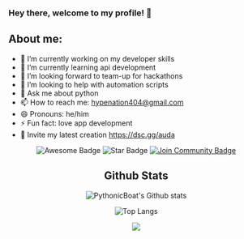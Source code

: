 ### Hey there, welcome to my profile! 👋

## About me:

- 🔭 I’m currently working on my developer skills
- 🌱 I’m currently learning api development
- 👯 I’m looking forward to team-up for hackathons
- :handshake: I’m looking to help with automation scripts
- 💬 Ask me about python 
- 📫 How to reach me: hypenation404@gmail.com
- 😄 Pronouns: he/him
- ⚡ Fun fact: love app development
- :robot: Invite my latest creation https://dsc.gg/auda

<div align="center">
<img src="https://cdn.rawgit.com/sindresorhus/awesome/d7305f38d29fed78fa85652e3a63e154dd8e8829/media/badge.svg" alt="Awesome Badge"/>
<img src="https://img.shields.io/static/v1?label=%F0%9F%8C%9F&message=If%20Useful&style=style=flat&color=BC4E99" alt="Star Badge"/>
<a href="https://dsc.gg/auda-dev"><img src="https://img.shields.io/discord/775610059786158111.svg?style=flat&label=Join%20Community&color=7289DA" alt="Join Community Badge"/></a>
  
## Github Stats

![PythonicBoat's Github stats](https://github-readme-stats.vercel.app/api?username=PythonicBoat&show_icons=true&theme=dark)

![Top Langs](https://github-readme-stats.vercel.app/api/top-langs/?username=PythonicBoat)

![](https://komarev.com/ghpvc/?username=PythonicBoat)
